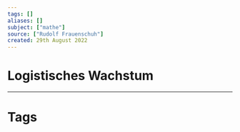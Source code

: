 ```yaml
---
tags: []
aliases: []
subject: ["mathe"]
source: ["Rudolf Frauenschuh"]
created: 29th August 2022
---
```


# Logistisches Wachstum


---
# Tags

